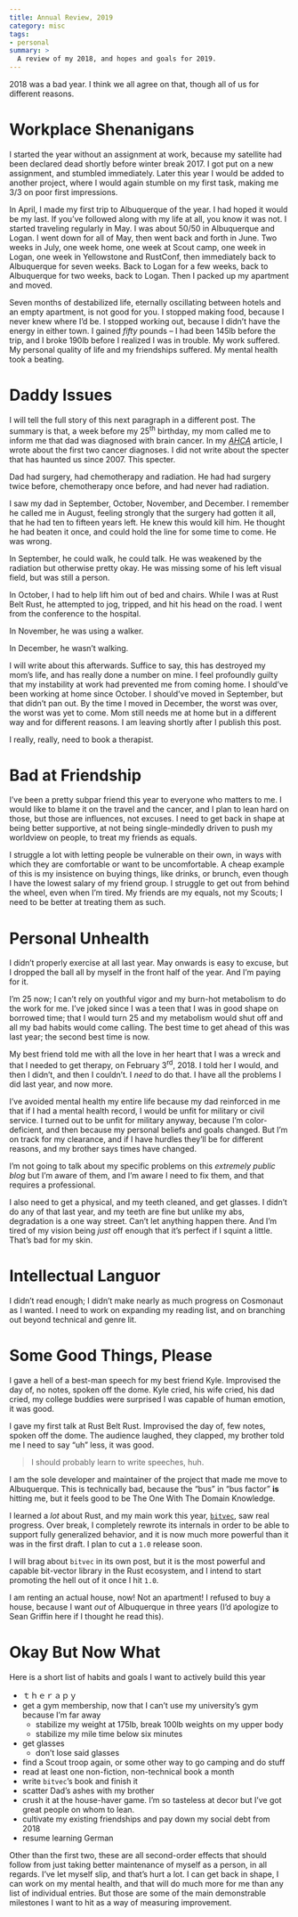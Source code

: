 ```yaml
---
title: Annual Review, 2019
category: misc
tags:
- personal
summary: >
  A review of my 2018, and hopes and goals for 2019.
---
```


2018 was a bad year. I think we all agree on that, though all of us for
different reasons.

# Workplace Shenanigans

I started the year without an assignment at work, because my satellite had been
declared dead shortly before winter break 2017. I got put on a new assignment,
and stumbled immediately. Later this year I would be added to another project,
where I would again stumble on my first task, making me 3/3 on poor first
impressions.

In April, I made my first trip to Albuquerque of the year. I had hoped it would
be my last. If you’ve followed along with my life at all, you know it was not.
I started traveling regularly in May. I was about 50/50 in Albuquerque and
Logan. I went down for all of May, then went back and forth in June. Two weeks
in July, one week home, one week at Scout camp, one week in Logan, one week in
Yellowstone and RustConf, then immediately back to Albuquerque for seven weeks.
Back to Logan for a few weeks, back to Albuquerque for two weeks, back to Logan.
Then I packed up my apartment and moved.

Seven months of destabilized life, eternally oscillating between hotels and an
empty apartment, is not good for you. I stopped making food, because I never
knew where I’d be. I stopped working out, because I didn’t have the energy in
either town. I gained *fifty* pounds – I had been 145lb before the trip, and I
broke 190lb before I realized I was in trouble. My work suffered. My personal
quality of life and my friendships suffered. My mental health took a beating.

# Daddy Issues

I will tell the full story of this next paragraph in a different post. The
summary is that, a week before my 25<sup>th</sup> birthday, my mom called me to
inform me that dad was diagnosed with brain cancer. In my *[AHCA]* article, I
wrote about the first two cancer diagnoses. I did not write about the specter
that has haunted us since 2007. This specter.

Dad had surgery, had chemotherapy and radiation. He had had surgery twice
before, chemotherapy once before, and had never had radiation.

I saw my dad in September, October, November, and December. I remember he called
me in August, feeling strongly that the surgery had gotten it all, that he had
ten to fifteen years left. He knew this would kill him. He thought he had beaten
it once, and could hold the line for some time to come. He was wrong.

In September, he could walk, he could talk. He was weakened by the radiation but
otherwise pretty okay. He was missing some of his left visual field, but was
still a person.

In October, I had to help lift him out of bed and chairs. While I was at
Rust Belt Rust, he attempted to jog, tripped, and hit his head on the road. I
went from the conference to the hospital.

In November, he was using a walker.

In December, he wasn’t walking.

I will write about this afterwards. Suffice to say, this has destroyed my mom’s
life, and has really done a number on mine. I feel profoundly guilty that my
instability at work had prevented me from coming home. I should’ve been working
at home since October. I should’ve moved in September, but that didn’t pan out.
By the time I moved in December, the worst was over, the worst was yet to come.
Mom still needs me at home but in a different way and for different reasons.
I am leaving shortly after I publish this post.

I really, really, need to book a therapist.

# Bad at Friendship

I’ve been a pretty subpar friend this year to everyone who matters to me. I
would like to blame it on the travel and the cancer, and I plan to lean hard on
those, but those are influences, not excuses. I need to get back in shape at
being better supportive, at not being single-mindedly driven to push my
worldview on people, to treat my friends as equals.

I struggle a lot with letting people be vulnerable on their own, in ways with
which they are comfortable or want to be uncomfortable. A cheap example of this
is my insistence on buying things, like drinks, or brunch, even though I have
the lowest salary of my friend group. I struggle to get out from behind the
wheel, even when I’m tired. My friends are my equals, not my Scouts; I need to
be better at treating them as such.

# Personal Unhealth

I didn’t properly exercise at all last year. May onwards is easy to excuse, but
I dropped the ball all by myself in the front half of the year. And I’m paying
for it.

I’m 25 now; I can’t rely on youthful vigor and my burn-hot metabolism to do the
work for me. I’ve joked since I was a teen that I was in good shape on borrowed
time; that I would turn 25 and my metabolism would shut off and all my bad
habits would come calling. The best time to get ahead of this was last year; the
second best time is now.

My best friend told me with all the love in her heart that I was a wreck and
that I needed to get therapy, on February 3<sup>rd</sup>, 2018. I told her I
would, and then I didn’t, and then I couldn’t. I *need* to do that. I have all
the problems I did last year, and now more.

I’ve avoided mental health my entire life because my dad reinforced in me that
if I had a mental health record, I would be unfit for military or civil service.
I turned out to be unfit for military anyway, because I’m color-deficient, and
then because my personal beliefs and goals changed. But I’m on track for my
clearance, and if I have hurdles they’ll be for different reasons, and my
brother says times have changed.

I’m not going to talk about my specific problems on this *extremely public blog*
but I’m aware of them, and I’m aware I need to fix them, and that requires a
professional.

I also need to get a physical, and my teeth cleaned, and get glasses. I didn’t
do any of that last year, and my teeth are fine but unlike my abs, degradation
is a one way street. Can’t let anything happen there. And I’m tired of my vision
being *just* off enough that it’s perfect if I squint a little. That’s bad for
my skin.

# Intellectual Languor

I didn’t read enough; I didn’t make nearly as much progress on Cosmonaut as I
wanted. I need to work on expanding my reading list, and on branching out beyond
technical and genre lit.

# Some Good Things, Please

I gave a hell of a best-man speech for my best friend Kyle. Improvised the day
of, no notes, spoken off the dome. Kyle cried, his wife cried, his dad cried,
my college buddies were surprised I was capable of human emotion, it was good.

I gave my first talk at Rust Belt Rust. Improvised the day of, few notes, spoken
off the dome. The audience laughed, they clapped, my brother told me I need to
say “uh” less, it was good.

> I should probably learn to write speeches, huh.

I am the sole developer and maintainer of the project that made me move to
Albuquerque. This is technically bad, because the “bus” in “bus factor” **is**
hitting me, but it feels good to be The One With The Domain Knowledge.

I learned a *lot* about Rust, and my main work this year, [`bitvec`], saw real
progress. Over break, I completely rewrote its internals in order to be able to
support fully generalized behavior, and it is now much more powerful than it was
in the first draft. I plan to cut a `1.0` release soon.

I will brag about `bitvec` in its own post, but it is the most powerful and
capable bit-vector library in the Rust ecosystem, and I intend to start
promoting the hell out of it once I hit `1.0`.

I am renting an actual house, now! Not an apartment! I refused to buy a house,
because I want *out* of Albuquerque in three years (I’d apologize to Sean
Griffin here if I thought he read this).

# Okay But Now What

Here is a short list of habits and goals I want to actively build this year

- ｔｈｅｒａｐｙ
- get a gym membership, now that I can’t use my university’s gym because I’m far
  away
  - stabilize my weight at 175lb, break 100lb weights on my upper body
  - stabilize my mile time below six minutes
- get glasses
  - don’t lose said glasses
- find a Scout troop again, or some other way to go camping and do stuff
- read at least one non-fiction, non-technical book a month
- write `bitvec`’s book and finish it
- scatter Dad’s ashes with my brother
- crush it at the house-haver game. I’m so tasteless at decor but I’ve got great
  people on whom to lean.
- cultivate my existing friendships and pay down my social debt from 2018
- resume learning German

Other than the first two, these are all second-order effects that should follow
from just taking better maintenance of myself as a person, in all regards. I’ve
let myself slip, and that’s hurt a lot. I can get back in shape, I can work on
my mental health, and that will do much more for me than any list of individual
entries. But those are some of the main demonstrable milestones I want to hit as
a way of measuring improvement.

[AHCA]: /blog/misc/ahca
[`bitvec`]: /crates/bitvec
